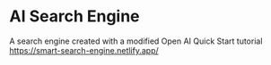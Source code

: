 # AI Search Engine
A search engine created with a modified Open AI Quick Start tutorial
https://smart-search-engine.netlify.app/
